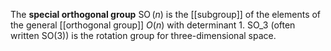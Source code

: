 The **special orthogonal group** $\operatorname{SO}(n)$ is the [[subgroup]] of the elements of the general [[orthogonal group]] $O(n)$ with determinant 1. SO_3 (often written SO(3)) is the rotation group for three-dimensional space.